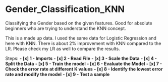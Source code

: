 # Gender_Classification_KNN
Classifying the Gender based on the given features. 
Good for absolute beginners who are trying to understand the KNN concept.

This is a made up data. I used the same data for Logistic Regression and here with KNN. There is about 2% improvement with KNN compared to the LR. Please check my LR as well to compare the results.

Steps:
**- [x] 1 - Imports**
**- [x] 2 - Read File**
**- [x] 3 - Scale the Data**
**- [x] 4 - Split the Data**
**- [x] 5 - Train the model**
**- [x] 6 - Evaluate the Model**
**- [x] 7 - Check the error rate at different K values**
**- [x] 8 - Identify the lowest error rate and modify the model**
**- [x] 9 - Test a sample**
